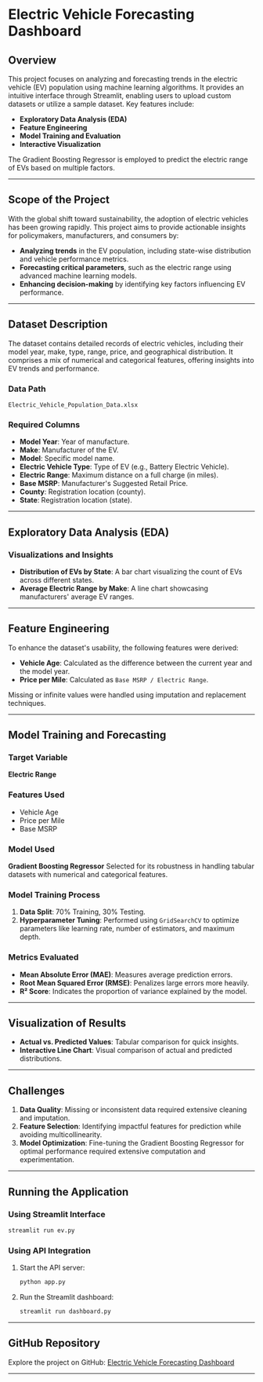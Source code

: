 # Electric Vehicle Forecasting Dashboard

## Overview
This project focuses on analyzing and forecasting trends in the electric vehicle (EV) population using machine learning algorithms. It provides an intuitive interface through Streamlit, enabling users to upload custom datasets or utilize a sample dataset. Key features include:

- **Exploratory Data Analysis (EDA)**
- **Feature Engineering**
- **Model Training and Evaluation**
- **Interactive Visualization**

The Gradient Boosting Regressor is employed to predict the electric range of EVs based on multiple factors.

---

## Scope of the Project
With the global shift toward sustainability, the adoption of electric vehicles has been growing rapidly. This project aims to provide actionable insights for policymakers, manufacturers, and consumers by:

- **Analyzing trends** in the EV population, including state-wise distribution and vehicle performance metrics.
- **Forecasting critical parameters**, such as the electric range using advanced machine learning models.
- **Enhancing decision-making** by identifying key factors influencing EV performance.

---

## Dataset Description
The dataset contains detailed records of electric vehicles, including their model year, make, type, range, price, and geographical distribution. It comprises a mix of numerical and categorical features, offering insights into EV trends and performance.

### Data Path
`Electric_Vehicle_Population_Data.xlsx`

### Required Columns
- **Model Year**: Year of manufacture.
- **Make**: Manufacturer of the EV.
- **Model**: Specific model name.
- **Electric Vehicle Type**: Type of EV (e.g., Battery Electric Vehicle).
- **Electric Range**: Maximum distance on a full charge (in miles).
- **Base MSRP**: Manufacturer's Suggested Retail Price.
- **County**: Registration location (county).
- **State**: Registration location (state).

---

## Exploratory Data Analysis (EDA)
### Visualizations and Insights
- **Distribution of EVs by State**: A bar chart visualizing the count of EVs across different states.
- **Average Electric Range by Make**: A line chart showcasing manufacturers' average EV ranges.

---

## Feature Engineering
To enhance the dataset's usability, the following features were derived:
- **Vehicle Age**: Calculated as the difference between the current year and the model year.
- **Price per Mile**: Calculated as `Base MSRP / Electric Range`.

Missing or infinite values were handled using imputation and replacement techniques.

---

## Model Training and Forecasting
### Target Variable
**Electric Range**

### Features Used
- Vehicle Age
- Price per Mile
- Base MSRP

### Model Used
**Gradient Boosting Regressor**
Selected for its robustness in handling tabular datasets with numerical and categorical features.

### Model Training Process
1. **Data Split**: 70% Training, 30% Testing.
2. **Hyperparameter Tuning**: Performed using `GridSearchCV` to optimize parameters like learning rate, number of estimators, and maximum depth.

### Metrics Evaluated
- **Mean Absolute Error (MAE)**: Measures average prediction errors.
- **Root Mean Squared Error (RMSE)**: Penalizes large errors more heavily.
- **R² Score**: Indicates the proportion of variance explained by the model.

---

## Visualization of Results
- **Actual vs. Predicted Values**: Tabular comparison for quick insights.
- **Interactive Line Chart**: Visual comparison of actual and predicted distributions.

---

## Challenges
1. **Data Quality**: Missing or inconsistent data required extensive cleaning and imputation.
2. **Feature Selection**: Identifying impactful features for prediction while avoiding multicollinearity.
3. **Model Optimization**: Fine-tuning the Gradient Boosting Regressor for optimal performance required extensive computation and experimentation.

---

## Running the Application
### Using Streamlit Interface
```bash
streamlit run ev.py
```

### Using API Integration
1. Start the API server:
   ```bash
   python app.py
   ```
2. Run the Streamlit dashboard:
   ```bash
   streamlit run dashboard.py
   ```

---

## GitHub Repository
Explore the project on GitHub: [Electric Vehicle Forecasting Dashboard](https://github.com/AncyJudilK/Capstone_Project/tree/ccb10e35778157d076ef8f931492d08baec1fc1c/Electric_Vehicle_Population)

---
